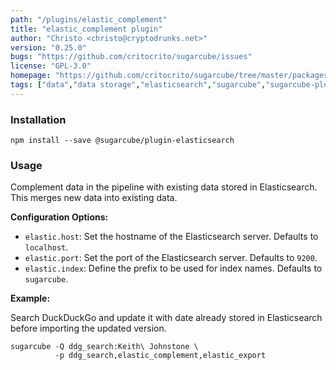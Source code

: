 ```yaml
---
path: "/plugins/elastic_complement"
title: "elastic_complement plugin"
author: "Christo <christo@cryptodrunks.net>"
version: "0.25.0"
bugs: "https://github.com/critocrito/sugarcube/issues"
license: "GPL-3.0"
homepage: "https://github.com/critocrito/sugarcube/tree/master/packages/plugin-elasticsearch#readme"
tags: ["data","data storage","elasticsearch","sugarcube","sugarcube-plugin","transformation"]
---
```


### Installation

    npm install --save @sugarcube/plugin-elasticsearch


### Usage

Complement data in the pipeline with existing data stored in
Elasticsearch. This merges new data into existing data.

**Configuration Options:**

-   `elastic.host`: Set the hostname of the Elasticsearch server. Defaults to
    `localhost`.
-   `elastic.port`: Set the port of the Elasticsearch server. Defaults to
    `9200`.
-   `elastic.index`: Define the prefix to be used for index names. Defaults to
    `sugarcube`.

**Example:**

Search DuckDuckGo and update it with date already stored in Elasticsearch
before importing the updated version.

    sugarcube -Q ddg_search:Keith\ Johnstone \
              -p ddg_search,elastic_complement,elastic_export

